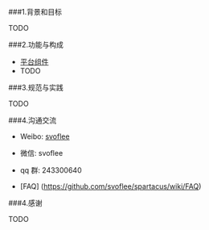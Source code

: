 ###1.背景和目标

TODO

###2.功能与构成

* [平台组件](https://github.com/svoflee/spartacus/wiki/spartacus-lib)
* TODO

###3.规范与实践

TODO

###4.沟通交流

* Weibo: [svoflee](http://www.weibo.com/svoflee)
* 微信:   svoflee
* qq 群:  243300640

* [FAQ] (https://github.com/svoflee/spartacus/wiki/FAQ)

###4.感谢

TODO




